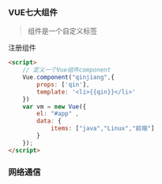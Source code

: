 





### VUE七大组件

> 组件是一个自定义标签

注册组件

```html
<script>
    // 定义一个Vue组件component
    Vue.component("qinjiang",{
        props: ['qin'],
        template: '<li>{{qin}}</li>'
    })
    var vm = new Vue({
        el: "#app" ,
        data: {
            items: ["java","Linux","前端"]
        }
    });
</script>
```



### 网络通信

